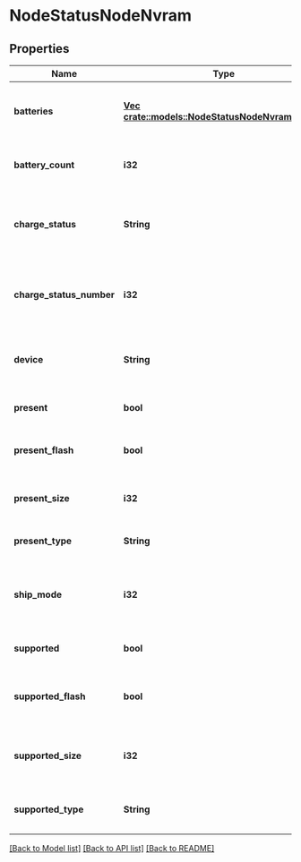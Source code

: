 # NodeStatusNodeNvram

## Properties
Name | Type | Description | Notes
------------ | ------------- | ------------- | -------------
**batteries** | [**Vec <crate::models::NodeStatusNodeNvramBattery>**](NodeStatusNodeNvramBattery.md) | This node&#39;s NVRAM battery status information. | [optional] [default to null]
**battery_count** | **i32** | This node&#39;s NVRAM battery count. | [optional] [default to null]
**charge_status** | **String** | This node&#39;s NVRAM battery charge status, as a color. | [optional] [default to null]
**charge_status_number** | **i32** | This node&#39;s NVRAM battery charge status, as a number. | [optional] [default to null]
**device** | **String** | This node&#39;s NVRAM device name with path. | [optional] [default to null]
**present** | **bool** | This node has NVRAM. | [optional] [default to null]
**present_flash** | **bool** | This node has NVRAM with flash storage. | [optional] [default to null]
**present_size** | **i32** | The size of the NVRAM, in bytes. | [optional] [default to null]
**present_type** | **String** | This node&#39;s NVRAM type. | [optional] [default to null]
**ship_mode** | **i32** | This node&#39;s current ship mode state for NVRAM batteries. | [optional] [default to null]
**supported** | **bool** | This node supports NVRAM. | [optional] [default to null]
**supported_flash** | **bool** | This node supports NVRAM with flash storage. | [optional] [default to null]
**supported_size** | **i32** | The maximum size of the NVRAM, in bytes. | [optional] [default to null]
**supported_type** | **String** | This node&#39;s supported NVRAM type. | [optional] [default to null]

[[Back to Model list]](../README.md#documentation-for-models) [[Back to API list]](../README.md#documentation-for-api-endpoints) [[Back to README]](../README.md)


